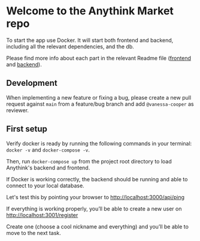 # Welcome to the Anythink Market repo

To start the app use Docker. It will start both frontend and backend, including all the relevant dependencies, and the db.

Please find more info about each part in the relevant Readme file ([frontend](frontend/readme.md) and [backend](backend/README.md)).

## Development

When implementing a new feature or fixing a bug, please create a new pull request against `main` from a feature/bug branch and add `@vanessa-cooper` as reviewer.

## First setup
Verify docker is ready by running the following commands in your terminal: ```docker -v``` and ```docker-compose -v```.

Then, run ```docker-compose up``` from the project root directory to load Anythink's backend and frontend.

If Docker is working correctly, the backend should be running and able to connect to your local database.

Let's test this by pointing your browser to [http://localhost:3000/api/ping]()

If everything is working properly, you’ll be able to create a new user on [http://localhost:3001/register]()

Create one (choose a cool nickname and everything) and you’ll be able to move to the next task.
